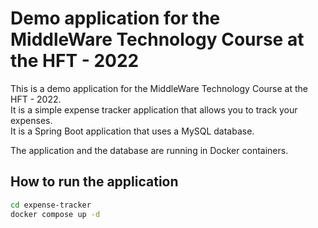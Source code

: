 # Demo application for the MiddleWare Technology Course at the HFT - 2022

This is a demo application for the MiddleWare Technology Course at the HFT - 2022.  
It is a simple expense tracker application that allows you to track your expenses.  
It is a Spring Boot application that uses a MySQL database. 

The application and the database are running in Docker containers.  

## How to run the application

```bash
cd expense-tracker
docker compose up -d
```
